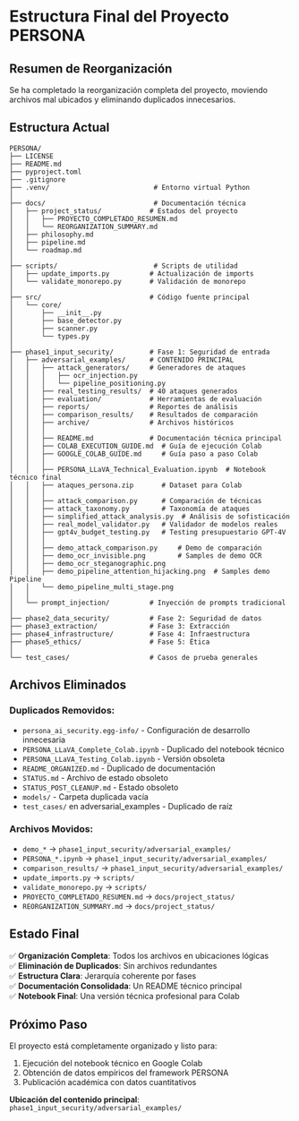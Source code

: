 # Estructura Final del Proyecto PERSONA

## Resumen de Reorganización

Se ha completado la reorganización completa del proyecto, moviendo archivos mal ubicados y eliminando duplicados innecesarios.

## Estructura Actual

```
PERSONA/
├── LICENSE
├── README.md
├── pyproject.toml
├── .gitignore
├── .venv/                          # Entorno virtual Python
│
├── docs/                           # Documentación técnica
│   ├── project_status/            # Estados del proyecto
│   │   ├── PROYECTO_COMPLETADO_RESUMEN.md
│   │   └── REORGANIZATION_SUMMARY.md
│   ├── philosophy.md
│   ├── pipeline.md
│   └── roadmap.md
│
├── scripts/                        # Scripts de utilidad
│   ├── update_imports.py          # Actualización de imports
│   └── validate_monorepo.py       # Validación de monorepo
│
├── src/                           # Código fuente principal
│   └── core/
│       ├── __init__.py
│       ├── base_detector.py
│       ├── scanner.py
│       └── types.py
│
├── phase1_input_security/         # Fase 1: Seguridad de entrada
│   ├── adversarial_examples/      # CONTENIDO PRINCIPAL
│   │   ├── attack_generators/     # Generadores de ataques
│   │   │   ├── ocr_injection.py
│   │   │   └── pipeline_positioning.py
│   │   ├── real_testing_results/  # 40 ataques generados
│   │   ├── evaluation/            # Herramientas de evaluación
│   │   ├── reports/               # Reportes de análisis
│   │   ├── comparison_results/    # Resultados de comparación
│   │   ├── archive/               # Archivos históricos
│   │   │
│   │   ├── README.md              # Documentación técnica principal
│   │   ├── COLAB_EXECUTION_GUIDE.md  # Guía de ejecución Colab
│   │   ├── GOOGLE_COLAB_GUIDE.md     # Guía paso a paso Colab
│   │   │
│   │   ├── PERSONA_LLaVA_Technical_Evaluation.ipynb  # Notebook técnico final
│   │   ├── ataques_persona.zip       # Dataset para Colab
│   │   │
│   │   ├── attack_comparison.py      # Comparación de técnicas
│   │   ├── attack_taxonomy.py        # Taxonomía de ataques
│   │   ├── simplified_attack_analysis.py  # Análisis de sofisticación
│   │   ├── real_model_validator.py   # Validador de modelos reales
│   │   ├── gpt4v_budget_testing.py   # Testing presupuestario GPT-4V
│   │   │
│   │   ├── demo_attack_comparison.py     # Demo de comparación
│   │   ├── demo_ocr_invisible.png        # Samples de demo OCR
│   │   ├── demo_ocr_steganographic.png
│   │   ├── demo_pipeline_attention_hijacking.png  # Samples demo Pipeline
│   │   └── demo_pipeline_multi_stage.png
│   │
│   └── prompt_injection/          # Inyección de prompts tradicional
│
├── phase2_data_security/          # Fase 2: Seguridad de datos
├── phase3_extraction/             # Fase 3: Extracción
├── phase4_infrastructure/         # Fase 4: Infraestructura
├── phase5_ethics/                 # Fase 5: Ética
│
└── test_cases/                    # Casos de prueba generales
```

## Archivos Eliminados

### Duplicados Removidos:
- `persona_ai_security.egg-info/` - Configuración de desarrollo innecesaria
- `PERSONA_LLaVA_Complete_Colab.ipynb` - Duplicado del notebook técnico
- `PERSONA_LLaVA_Testing_Colab.ipynb` - Versión obsoleta
- `README_ORGANIZED.md` - Duplicado de documentación
- `STATUS.md` - Archivo de estado obsoleto
- `STATUS_POST_CLEANUP.md` - Estado obsoleto
- `models/` - Carpeta duplicada vacía
- `test_cases/` en adversarial_examples - Duplicado de raíz

### Archivos Movidos:
- `demo_*` → `phase1_input_security/adversarial_examples/` 
- `PERSONA_*.ipynb` → `phase1_input_security/adversarial_examples/`
- `comparison_results/` → `phase1_input_security/adversarial_examples/`
- `update_imports.py` → `scripts/`
- `validate_monorepo.py` → `scripts/`
- `PROYECTO_COMPLETADO_RESUMEN.md` → `docs/project_status/`
- `REORGANIZATION_SUMMARY.md` → `docs/project_status/`

## Estado Final

✅ **Organización Completa**: Todos los archivos en ubicaciones lógicas  
✅ **Eliminación de Duplicados**: Sin archivos redundantes  
✅ **Estructura Clara**: Jerarquía coherente por fases  
✅ **Documentación Consolidada**: Un README técnico principal  
✅ **Notebook Final**: Una versión técnica profesional para Colab  

## Próximo Paso

El proyecto está completamente organizado y listo para:
1. Ejecución del notebook técnico en Google Colab
2. Obtención de datos empíricos del framework PERSONA
3. Publicación académica con datos cuantitativos

**Ubicación del contenido principal**: `phase1_input_security/adversarial_examples/`
